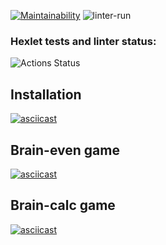 [![Maintainability](https://api.codeclimate.com/v1/badges/a6582ec1c98f52b57daf/maintainability)](https://codeclimate.com/github/ChukovAndrey/frontend-project-lvl1/maintainability)
![linter-run](https://github.com/ChukovAndrey/frontend-project-lvl1/workflows/linter-run/badge.svg)
### Hexlet tests and linter status:
![Actions Status](/workflows/hexlet-check/badge.svg)

## Installation
[![asciicast](https://asciinema.org/a/cRF9BOXKIfjk5FWg4BtvmIxwp.svg)](https://asciinema.org/a/cRF9BOXKIfjk5FWg4BtvmIxwp)
## Brain-even game
[![asciicast](https://asciinema.org/a/37VThZ1jrdoxTAtyfdWaCFYDA.svg)](https://asciinema.org/a/37VThZ1jrdoxTAtyfdWaCFYDA)

## Brain-calc game
[![asciicast](https://asciinema.org/a/XAnMfSbiZdmt6NJuIJDCvNUy8.svg)](https://asciinema.org/a/XAnMfSbiZdmt6NJuIJDCvNUy8)